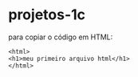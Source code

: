 # projetos-1c

para copiar o código em HTML:
```
<html>
<h1>meu primeiro arquivo html</h1>
</html>
```
